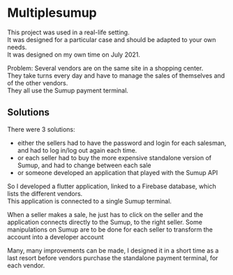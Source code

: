 # Multiplesumup
This project was used in a real-life setting.   
It was designed for a particular case and should be adapted to your own needs.   
It was designed on my own time on July 2021.

Problem: Several vendors are on the same site in a shopping center.   
They take turns every day and have to manage the sales of themselves and of the other vendors.   
They all use the Sumup payment terminal.

## Solutions
There were 3 solutions:
- either the sellers had to have the password and login for each salesman, and had to log in/log out again each time.
- or each seller had to buy the more expensive standalone version of Sumup, and had to change between each sale
- or someone developed an application that played with the Sumup API

So I developed a flutter application, linked to a Firebase database, which lists the different vendors.   
This application is connected to a single Sumup terminal.

When a seller makes a sale, he just has to click on the seller and the application connects directly to the Sumup, to the right seller.
Some manipulations on Sumup are to be done for each seller to transform the account into a developer account

Many, many improvements can be made, I designed it in a short time as a last resort before vendors purchase the standalone payment terminal, for each vendor.